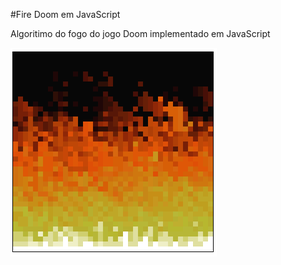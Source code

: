 #Fire Doom em JavaScript

Algoritimo do fogo do jogo Doom implementado em JavaScript

![Alt text](/firedoom_example.png?raw=true "Exemplo do Fogo")